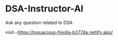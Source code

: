 # DSA-Instructor-AI
Ask any question related to DSA

visit--https://loquacious-figolla-b3774a.netlify.app/ 
